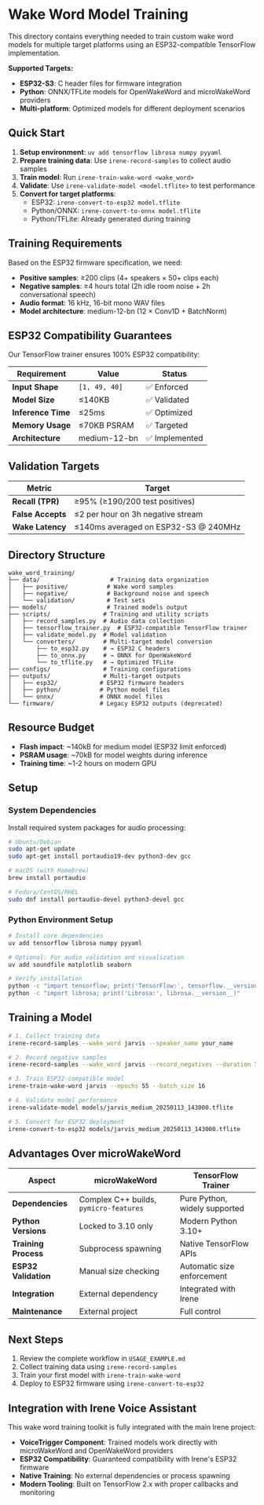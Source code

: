 # Wake Word Model Training

This directory contains everything needed to train custom wake word models for multiple target platforms using an ESP32-compatible TensorFlow implementation.

**Supported Targets:**
- **ESP32-S3**: C header files for firmware integration  
- **Python**: ONNX/TFLite models for OpenWakeWord and microWakeWord providers
- **Multi-platform**: Optimized models for different deployment scenarios

## Quick Start

1. **Setup environment**: `uv add tensorflow librosa numpy pyyaml`
2. **Prepare training data**: Use `irene-record-samples` to collect audio samples
3. **Train model**: Run `irene-train-wake-word <wake_word>`
4. **Validate**: Use `irene-validate-model <model.tflite>` to test performance
5. **Convert for target platforms**:
   - ESP32: `irene-convert-to-esp32 model.tflite`
   - Python/ONNX: `irene-convert-to-onnx model.tflite`
   - Python/TFLite: Already generated during training

## Training Requirements

Based on the ESP32 firmware specification, we need:

- **Positive samples**: ≥200 clips (4+ speakers × 50+ clips each)
- **Negative samples**: ≥4 hours total (2h idle room noise + 2h conversational speech)  
- **Audio format**: 16 kHz, 16-bit mono WAV files
- **Model architecture**: medium-12-bn (12 × Conv1D + BatchNorm)

## ESP32 Compatibility Guarantees

Our TensorFlow trainer ensures 100% ESP32 compatibility:

| **Requirement** | **Value** | **Status** |
|-----------------|-----------|------------|
| **Input Shape** | `[1, 49, 40]` | ✅ Enforced |
| **Model Size** | ≤140KB | ✅ Validated |
| **Inference Time** | ≤25ms | ✅ Optimized |
| **Memory Usage** | ≤70KB PSRAM | ✅ Targeted |
| **Architecture** | medium-12-bn | ✅ Implemented |

## Validation Targets

| Metric | Target |
|--------|--------|
| **Recall (TPR)** | ≥95% (≥190/200 test positives) |
| **False Accepts** | ≤2 per hour on 3h negative stream |
| **Wake Latency** | ≤140ms averaged on ESP32-S3 @ 240MHz |

## Directory Structure

```
wake_word_training/
├── data/                    # Training data organization
│   ├── positive/           # Wake word samples
│   ├── negative/           # Background noise and speech
│   └── validation/         # Test sets
├── models/                 # Trained models output
├── scripts/               # Training and utility scripts
│   ├── record_samples.py  # Audio data collection
│   ├── tensorflow_trainer.py  # ESP32-compatible TensorFlow trainer
│   ├── validate_model.py  # Model validation
│   └── converters/        # Multi-target model conversion
│       ├── to_esp32.py    # → ESP32 C headers
│       ├── to_onnx.py     # → ONNX for OpenWakeWord
│       └── to_tflite.py   # → Optimized TFLite
├── configs/               # Training configurations
├── outputs/               # Multi-target outputs
│   ├── esp32/            # ESP32 firmware headers
│   ├── python/           # Python model files
│   └── onnx/             # ONNX model files
└── firmware/             # Legacy ESP32 outputs (deprecated)
```

## Resource Budget

- **Flash impact**: ~140kB for medium model (ESP32 limit enforced)
- **PSRAM usage**: ~70kB for model weights during inference
- **Training time**: ~1-2 hours on modern GPU

## Setup

### System Dependencies

Install required system packages for audio processing:

```bash
# Ubuntu/Debian
sudo apt-get update
sudo apt-get install portaudio19-dev python3-dev gcc

# macOS (with Homebrew)
brew install portaudio

# Fedora/CentOS/RHEL
sudo dnf install portaudio-devel python3-devel gcc
```

### Python Environment Setup

```bash
# Install core dependencies
uv add tensorflow librosa numpy pyyaml

# Optional: For audio validation and visualization
uv add soundfile matplotlib seaborn

# Verify installation
python -c "import tensorflow; print('TensorFlow:', tensorflow.__version__)"
python -c "import librosa; print('Librosa:', librosa.__version__)"
```

## Training a Model

```bash
# 1. Collect training data
irene-record-samples --wake_word jarvis --speaker_name your_name

# 2. Record negative samples
irene-record-samples --wake_word jarvis --record_negatives --duration 7200

# 3. Train ESP32-compatible model
irene-train-wake-word jarvis --epochs 55 --batch_size 16

# 4. Validate model performance
irene-validate-model models/jarvis_medium_20250113_143000.tflite

# 5. Convert for ESP32 deployment
irene-convert-to-esp32 models/jarvis_medium_20250113_143000.tflite
```

## Advantages Over microWakeWord

| **Aspect** | **microWakeWord** | **TensorFlow Trainer** |
|------------|-------------------|-------------------------|
| **Dependencies** | Complex C++ builds, `pymicro-features` | Pure Python, widely supported |
| **Python Versions** | Locked to 3.10 only | Modern Python 3.10+ |
| **Training Process** | Subprocess spawning | Native TensorFlow APIs |
| **ESP32 Validation** | Manual size checking | Automatic size enforcement |
| **Integration** | External dependency | Integrated with Irene |
| **Maintenance** | External project | Full control |

## Next Steps

1. Review the complete workflow in `USAGE_EXAMPLE.md`
2. Collect training data using `irene-record-samples`
3. Train your first model with `irene-train-wake-word`
4. Deploy to ESP32 firmware using `irene-convert-to-esp32`

## Integration with Irene Voice Assistant

This wake word training toolkit is fully integrated with the main Irene project:

- **VoiceTrigger Component**: Trained models work directly with microWakeWord and OpenWakeWord providers
- **ESP32 Compatibility**: Guaranteed compatibility with Irene's ESP32 firmware
- **Native Training**: No external dependencies or process spawning
- **Modern Tooling**: Built on TensorFlow 2.x with proper callbacks and monitoring 